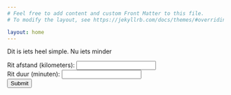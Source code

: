 ```yaml
---
# Feel free to add content and custom Front Matter to this file.
# To modify the layout, see https://jekyllrb.com/docs/themes/#overriding-theme-defaults

layout: home
---
```

<script type = "text/javascript"
         src = "https://ajax.googleapis.com/ajax/libs/jquery/3.6.0/jquery.min.js"></script>

 <script src="{{ "/assets/js/deelauto.js" | relative_url }}"></script>

Dit is iets heel simple. Nu iets minder

<form>
    <div>
        <label for="journey_km">Rit afstand (kilometers): </label>
        <input type="number" id="journey_km" name=" journey_km", min="1" required>
        <br>
        <label for="journey_min">Rit duur (minuten): </label>
        <input type="number" id="journey_min" name=" journey_min", min="1" required>
    </div>
    <div>
        <input type="submit" id="journey_button">
    </div>
</form>
